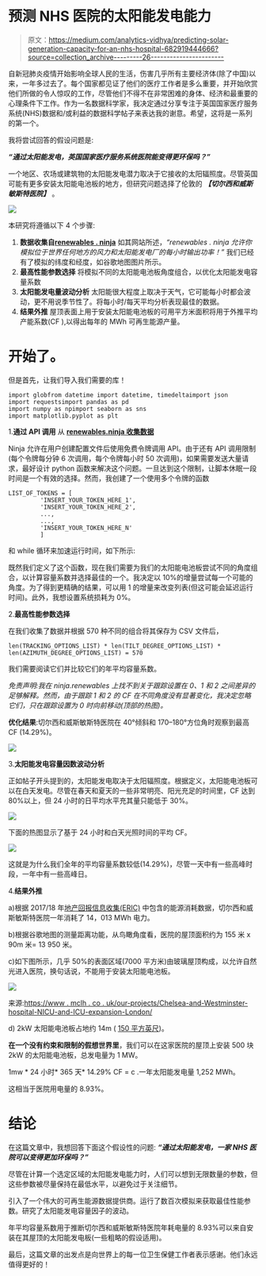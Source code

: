# 预测 NHS 医院的太阳能发电能力

> 原文：<https://medium.com/analytics-vidhya/predicting-solar-generation-capacity-for-an-nhs-hospital-682919444666?source=collection_archive---------26----------------------->

自新冠肺炎疫情开始影响全球人民的生活，伤害几乎所有主要经济体(除了中国)以来，一年多过去了。每个国家都见证了他们的医疗工作者是多么重要，并开始欣赏他们所做的令人惊叹的工作，尽管他们不得不在非常困难的身体、经济和最重要的心理条件下工作。作为一名数据科学家，我决定通过分享专注于英国国家医疗服务系统(NHS)数据和/或利益的数据科学帖子来表达我的谢意。希望，这将是一系列的第一个。

我将尝试回答的假设问题是:

***“通过太阳能发电，英国国家医疗服务系统医院能变得更环保吗？”***

一个地区、农场或建筑物的太阳能发电潜力取决于它接收的太阳辐照度。尽管英国可能有更多安装太阳能电池板的地方，但研究问题选择了伦敦的 ***【切尔西和威斯敏斯特医院】*** 。

![](img/efa4b11c8a8abc7d5f4c932c039d4c06.png)

本研究将遵循以下 4 个步骤:

1.  **数据收集自**[**renewables . ninja**](https://www.renewables.ninja/about)
    如其网站所述，*“renewables . ninja 允许你模拟位于世界任何地方的风力和太阳能发电厂的每小时输出功率！”*
    我们已经有了模拟的纬度和经度，如谷歌地图图片所示。
2.  **最高性能参数选择**
    将模拟不同的太阳能电池板角度组合，以优化太阳能发电容量系数
3.  **太阳能发电量波动分析**
    太阳能很大程度上取决于天气，它可能每小时都会波动，更不用说季节性了。将每小时/每天平均分析表现最佳的数据。
4.  **结果外推** 屋顶表面上用于安装太阳能电池板的可用平方米面积将用于外推平均产能系数(CF ),以得出每年的 MWh 可再生能源产量。

# 开始了。

但是首先，让我们导入我们需要的库！

```
import globfrom datetime import datetime, timedeltaimport json
import requestsimport pandas as pd
import numpy as npimport seaborn as sns
import matplotlib.pyplot as plt
```

1.**通过 API 调用** 从 [**renewables.ninja 收集数据**](https://www.renewables.ninja/documentation/api/python-example)

Ninja 允许在用户创建配置文件后使用免费令牌调用 API。由于还有 API 调用限制(每个令牌每分钟 6 次调用，每个令牌每小时 50 次调用)，如果需要发送大量请求，最好设计 python 函数来解决这个问题。一旦达到这个限制，让脚本休眠一段时间是一个有效的选择。然而，我创建了一个使用多个令牌的函数

```
LIST_OF_TOKENS = [
         'INSERT_YOUR_TOKEN_HERE_1',
         'INSERT_YOUR_TOKEN_HERE_2',
         ...,
         ...,
         'INSERT_YOUR_TOKEN_HERE_N'
         ]
```

和 while 循环来加速运行时间，如下所示:

既然我们定义了这个函数，现在我们需要为我们的太阳能电池板尝试不同的角度组合，以计算容量系数并选择最佳的一个。我决定以 10%的增量尝试每一个可能的角度。为了得到更精确的结果，可以用 1 的增量来改变列表(但这可能会延迟运行时间)。此外，我想设置系统损耗为 0%。

2.**最高性能参数选择**

在我们收集了数据并根据 570 种不同的组合将其保存为 CSV 文件后，

```
len(TRACKING_OPTIONS_LIST) * len(TILT_DEGREE_OPTIONS_LIST) * len(AZIMUTH_DEGREE_OPTIONS_LIST) = 570
```

我们需要阅读它们并比较它们的年平均容量系数。

*免责声明:我在 ninja.renewables 上找不到关于跟踪设置在 0、1 和 2 之间差异的足够解释。然而，由于跟踪 1 和 2 的 CF 在不同角度没有显著变化，我决定忽略它们，只在跟踪设置为 0 时向前移动(顶部的热图)。*

**优化结果**:切尔西和威斯敏斯特医院在 40°倾斜和 170–180°方位角时观察到最高 CF (14.29%)。

![](img/06f354c57f7c1107884f1adc43c6c563.png)

3.**太阳能发电容量因数波动分析**

正如帖子开头提到的，太阳能发电取决于太阳辐照度。根据定义，太阳能电池板可以在白天发电。尽管在春天和夏天的一些非常明亮、阳光充足的时间里，CF 达到 80%以上，但 24 小时的日平均水平充其量只能低于 30%。

![](img/fc1bd96e80bb74af4915537ccc7830c5.png)

下面的热图显示了基于 24 小时和白天光照时间的平均 CF。

![](img/fb36b164062ba5007d432482d4c8f387.png)

这就是为什么我们全年的平均容量系数较低(14.29%)，尽管一天中有一些高峰时段，一年中有一些高峰日。

4.**结果外推**

a)根据 2017/18 年[地产回报信息收集(ERIC)](https://digital.nhs.uk/data-and-information/publications/statistical/estates-returns-information-collection/summary-page-and-dataset-for-eric-2017-18) 中包含的能源消耗数据，切尔西和威斯敏斯特医院一年消耗了 14，013 MWh 电力。

b)根据谷歌地图的测量距离功能，从鸟瞰角度看，医院的屋顶面积约为 155 米 x 90m 米= 13 950 米。

c)如下图所示，几乎 50%的表面区域(7000 平方米)由玻璃屋顶构成，以允许自然光进入医院，换句话说，不能用于安装太阳能电池板。

![](img/4e0162699bad328714bc5f5fea4a3956.png)

来源:[https://www . mclh . co . uk/our-projects/Chelsea-and-Westminster-hospital-NICU-and-ICU-expansion-London/](https://www.mclh.co.uk/our-projects/chelsea-and-westminster-hospital-nicu-and-icu-expansion-london/)

d) 2kW 太阳能电池板占地约 14m ( [150 平方英尺](https://www.renewableenergyhub.co.uk/main/solar-panels/how-to-calculate-solar-panel-size-needed/#:~:text=Solar%20Panel%20Size%20Per%20kWH&text=This%20means%20that%20is%20you,kwh%20of%20electricity%20per%20year.))。

**在一个没有约束和限制的假想世界里**，我们可以在这家医院的屋顶上安装 500 块 2kW 的太阳能电池板，总发电量为 1 MW。

1mw * 24 小时* 365 天* 14.29% CF = c .一年太阳能发电量 1,252 MWh。

这相当于医院用电量的 8.93%。

# **结论**

在这篇文章中，我想回答下面这个假设性的问题: ***“通过太阳能发电，一家 NHS 医院可以变得更加环保吗？”***

尽管在计算一个选定区域的太阳能发电能力时，人们可以想到无限数量的参数，但这些参数被尽量保持在最低水平，以避免过于关注细节。

引入了一个伟大的可再生能源数据提供商。运行了数百次模拟来获取最佳性能参数。研究了太阳能发电容量因子的波动。

年平均容量系数用于推断切尔西和威斯敏斯特医院年耗电量的 8.93%可以来自安装在其屋顶的太阳能发电板(一些粗略的假设适用)。

最后，这篇文章的出发点是向世界上的每一位卫生保健工作者表示感谢。他们永远值得更好的！